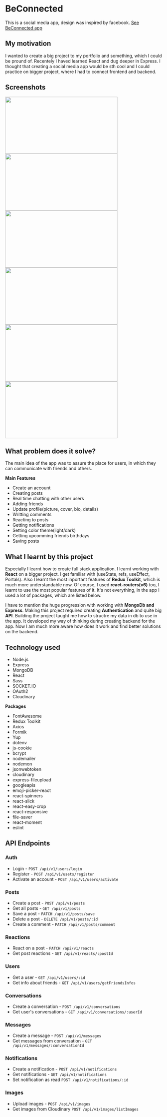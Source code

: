 # BeConnected
This is a social media app, design was inspired by facebook.
[See BeConnected app](https://playful-seahorse-fb65aa.netlify.app/)


## My motivation

I wanted to create a big project to my portfolio and something, which I could be pround of. Recentely I haved learned React and dug deeper in Express. 
I thought that creating a social media app would be sth cool and I could practice on bigger project, where I had to connect frontend and backend.


## Screenshots

<img src='https://res.cloudinary.com/detfhw9ll/image/upload/v1685210877/github%20docs/beconnected/beconnected-photo_si6dej.png' width=360 height=182/><img src='https://res.cloudinary.com/detfhw9ll/image/upload/v1685210879/github%20docs/beconnected/beconnected-home_gn2x6w.png' width=360 height=182/><img src='https://res.cloudinary.com/detfhw9ll/image/upload/v1685210879/github%20docs/beconnected/beconnected-details_cg4pwa.png' width=360 height=182/><img src='https://res.cloudinary.com/detfhw9ll/image/upload/v1685210879/github%20docs/beconnected/beconnected-create_v1g8zl.png' width=360 height=182/><img src='https://res.cloudinary.com/detfhw9ll/image/upload/v1685210877/github%20docs/beconnected/beconnected-post_cydbno.png' width=360 height=182/><img src='https://res.cloudinary.com/detfhw9ll/image/upload/v1685210878/github%20docs/beconnected/beconnected-friends_wyd98q.png' width=360 height=182/>


## What problem does it solve?

The main idea of the app was to assure the place for users, in which they can communicate with friends and others.

**Main Features**

- Create an account
- Creating posts
- Real time chatting with other users
- Adding friends
- Update profile(picture, cover, bio, details)
- Writting comments
- Reacting to posts
- Getting notifications
- Setting color theme(light/dark)
- Getting upcomming friends birthdays
- Saving posts

## What I learnt by this project

Especially I learnt how to create full stack application. I learnt working with **React** on a bigger project. 
I get familiar with (useState, refs, useEffect, Portals). Also I learnt the most inportant features of **Redux Toolkit**, 
which is much more understandable now. Of course, I used **react-routers(v6)** too, I learnt to use the most popular features of it. 
It's not everything, in the app I used a lot of packages, which are listed below.

I have to mention the huge progression with working with **MongoDb and Express**. Making this project required creating **Authentication** and quite big **API**. 
Building the project taught me how to structre my data in db to use in the app. It developed my way of thinking during creating backend for the app.
Now I am much more aware how does it work and find better solutions on the backend.


## Technology used

- Node.js
- Express
- MongoDB
- React
- Sass
- SOCKET.IO
- OAuth2
- Cloudinary

**Packages**

- FontAwesome
- Redux Toolkit
- Axios
- Formik
- Yup
- dotenv
- js-cookie
- bcrypt
- nodemailer
- nodemon
- jsonwebtoken
- cloudinary
- express-fileupload
- googleapis
- emoji-picker-react
- react-spinners
- react-slick
- react-easy-crop
- react-responsive
- file-saver
- react-moment
- eslint


## API Endpoints

### Auth
- Login - `POST /api/v1/users/login`
- Register - `POST /api/v1/usets/register`
- Activate an account - `POST /api/v1/users/activate`

### Posts
- Create a post - `POST /api/v1/posts`
- Get all posts - `GET /api/v1/posts`
- Save a post - `PATCH /api/v1/posts/save`
- Delete a post - `DELETE /api/v1/posts/:id`
- Create a comment - `PATCH /api/v1/posts/comment`

### Reactions 
- React on a post - `PATCH /api/v1/reacts`
- Get post reactions - `GET /api/v1/reacts/:postId`

### Users
- Get a user - `GET /api/v1/users/:id`
- Get info about friends - `GET /api/v1/users/getFriendsInfos`

### Conversations
- Create a conversation - `POST /api/v1/conversations`
- Get user's conversations - `GET /api/v1/conversations/:userId`

### Messages
- Create a message - `POST /api/v1/messages`
- Get messages from conversation - `GET /api/v1/messages/:conversationId`

### Notifications
- Create a notification - `POST /api/v1/notifications`
- Get notifications - `GET /api/v1/notifications`
- Set notification as read `POST /api/v1/notifications/:id`


### Images
- Upload images - `POST /api/v1/images`
- Get images from Cloudinary `POST /api/v1/images/listImages` 
